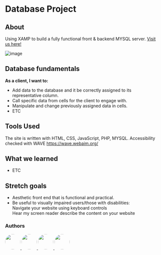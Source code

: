 # Database Project


## About

Using XAMP to build a fully functional front &amp; backend MYSQL server. [Visit us here!](https://)

![image]()

## Database fundamentals

**As a client, I want to:**

- Add data to the database and it be correctly assigned to its representative column.
- Call specific data from cells for the client to engage with.
- Manipulate and change previously assigned data in cells.
- ETC



## Tools Used

The site is written with HTML, CSS, JavaScript, PHP, MYSQL. Accessibility checked with WAVE https://wave.webaim.org/

## What we learned

- ETC

## Stretch goals

- Aesthetic front end that is functional and practical.
- Be useful to visually impaired users/those with disabilities:<br>
  Navigate your website using keyboard controls<br>
  Hear my screen reader describe the content on your website
  
### Authors

<a href="https://github.com/peaceES">
  <img src="https://avatars.githubusercontent.com/u/88505176?v=4" style="border-radius: 50%; width: 50px;">
</a>

<a href="https://github.com/tt01924">
  <img src="https://avatars.githubusercontent.com/u/150555214?v=4" style="border-radius: 50%; width: 50px;">
</a>

<a href="https://github.com/timfarkas">
  <img src="https://avatars.githubusercontent.com/u/60944846?v=4" style="border-radius: 50%; width: 50px;">
</a>

<a href="https://github.com/j-simpson1">
  <img src="https://avatars.githubusercontent.com/u/183202115?v=4" style="border-radius: 50%; width: 50px;">
</a>
